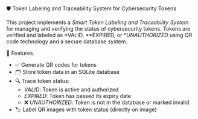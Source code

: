 🛡 Token Labeling and Traceability System for Cybersecurity Tokens

This project implements a *Smart Token Labeling and Traceability System* for managing and verifying the 
status of cybersecurity tokens. Tokens are verified and labeled as *VALID, **EXPIRED, or **UNAUTHORIZED* using QR code technology and a secure database system.

 🚀 Features

- ✅ Generate QR codes for tokens
- 🗂 Store token data in an SQLite database
- 🔍 Trace token status:
  - *VALID*: Token is active and authorized
  - *EXPIRED*: Token has passed its expiry date
  - ❌ *UNAUTHORIZED*: Token is not in the database or marked invalid
- 🏷 Label QR images with token status (directly on image)

